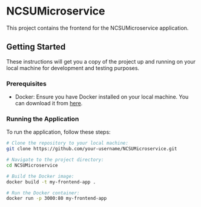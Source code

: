 # NCSUMicroservice

This project contains the frontend for the NCSUMicroservice application.

## Getting Started

These instructions will get you a copy of the project up and running on your local machine for development and testing purposes.

### Prerequisites

- Docker: Ensure you have Docker installed on your local machine. You can download it from [here](https://www.docker.com/get-started).

### Running the Application

To run the application, follow these steps:

```bash
# Clone the repository to your local machine:
git clone https://github.com/your-username/NCSUMicroservice.git

# Navigate to the project directory:
cd NCSUMicroservice

# Build the Docker image:
docker build -t my-frontend-app .

# Run the Docker container:
docker run -p 3000:80 my-frontend-app

